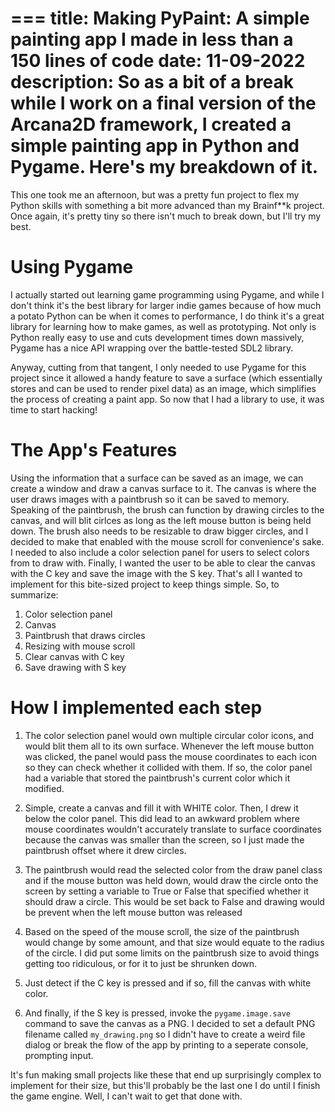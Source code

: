 ===
title: Making PyPaint: A simple painting app I made in less than a 150 lines of code
date: 11-09-2022
description: So as a bit of a break while I work on a final version of the Arcana2D framework, I created a simple painting app in Python and Pygame. Here's my breakdown of it.
===
This one took me an afternoon, but was a pretty fun project to flex my Python skills with something a bit more advanced than my Brainf**k project. Once again, it's pretty tiny so there isn't much to break down, but I'll try my best. 

# Using Pygame
I actually started out learning game programming using Pygame, and while I don't think it's the best library for larger indie games because of how much a potato Python can be when it comes to performance, I do think it's a great library for learning how to make games, as well as prototyping. Not only is Python really easy to use and cuts development times down massively, Pygame has a nice API wrapping over the battle-tested SDL2 library.

Anyway, cutting from that tangent, I only needed to use Pygame for this project since it allowed a handy feature to save a surface (which essentially stores and can be used to render pixel data) as an image, which simplifies the process of creating a paint app. So now that I had a library to use, it was time to start hacking!

# The App's Features
Using the information that a surface can be saved as an image, we can create a window and draw a canvas surface to it. The canvas is where the user draws images with a paintbrush so it can be saved to memory. Speaking of the paintbrush, the brush can function by drawing circles to the canvas, and will blit cirlces as long as the left mouse button is being held down. The brush also needs to be resizable to draw bigger circles, and I decided to make that enabled with the mouse scroll for convenience's sake. I needed to also include a color selection panel for users to select colors from to draw with. Finally, I wanted the user to be able to clear the canvas with the C key and save the image with the S key. That's all I wanted to implement for this bite-sized project to keep things simple. So, to summarize:

1. Color selection panel
2. Canvas
3. Paintbrush that draws circles
4. Resizing with mouse scroll
5. Clear canvas with C key
6. Save drawing with S key

# How I implemented each step

1. The color selection panel would own multiple circular color icons, and would blit them all to its own surface. Whenever the left mouse button was clicked, the panel would pass the mouse coordinates to each icon so they can check whether it collided with them. If so, the color panel had a variable that stored the paintbrush's current color which it modified.

2. Simple, create a canvas and fill it with WHITE color. Then, I drew it below the color panel. This did lead to an awkward problem where mouse coordinates wouldn't accurately translate to surface coordinates because the canvas was smaller than the screen, so I just made the paintbrush offset where it drew circles.

3. The paintbrush would read the selected color from the draw panel class and if the mouse button was held down, would draw the circle onto the screen by setting a variable to True or False that specified whether it should draw a circle. This would be set back to False and drawing would be prevent when the left mouse button was released

4. Based on the speed of the mouse scroll, the size of the paintbrush would change by some amount, and that size would equate to the radius of the circle. I did put some limits on the paintbrush size to avoid things getting too ridiculous, or for it to just be shrunken down.

5. Just detect if the C key is pressed and if so, fill the canvas with white color.

6. And finally, if the S key is pressed, invoke the `pygame.image.save` command to save the canvas as a PNG. I decided to set a default PNG filename called `my_drawing.png` so I didn't have to create a weird file dialog or break the flow of the app by printing to a seperate console, prompting input.

It's fun making small projects like these that end up surprisingly complex to implement for their size, but this'll probably be the last one I do until I finish the game engine. Well, I can't wait to get that done with.